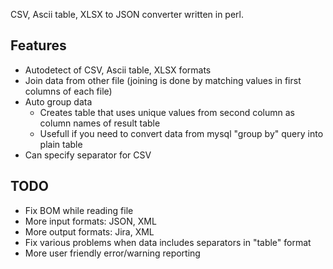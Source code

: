 CSV, Ascii table, XLSX to JSON converter written in perl.

Features
--------

 * Autodetect of CSV, Ascii table, XLSX formats
 * Join data from other file (joining is done by matching values in first columns of each file)
 * Auto group data
   * Creates table that uses unique values from second column as column names of result table
   * Usefull if you need to convert data from mysql "group by" query into plain table
 * Can specify separator for CSV

TODO
----

 * Fix BOM while reading file
 * More input formats: JSON, XML
 * More output formats: Jira, XML
 * Fix various problems when data includes separators in "table" format
 * More user friendly error/warning reporting
